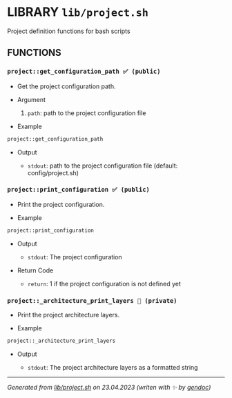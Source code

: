 # LIBRARY `lib/project.sh`

Project definition functions for bash scripts

## FUNCTIONS

### `project::get_configuration_path ✅ (public)`

* Get the project configuration path.

* Argument

  1. `path`: path to the project configuration file

* Example

```bash
project::get_configuration_path
```

* Output

  * `stdout`: path to the project configuration file (default: config/project.sh)

### `project::print_configuration ✅ (public)`

* Print the project configuration.

* Example

```bash
project::print_configuration
```

* Output

  * `stdout`: The project configuration

* Return Code

  * `return`: 1 if the project configuration is not defined yet

### `project::_architecture_print_layers 🚫 (private)`

* Print the project architecture layers.

* Example

```bash
project::_architecture_print_layers
```

* Output

  * `stdout`: The project architecture layers as a formatted string

---------------------------------------
*Generated from [lib/project.sh](../../lib/project.sh) on 23.04.2023         (writen with ✨ by [gendoc](../../lib/ext/gendoc.sh))*
